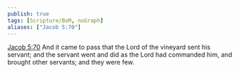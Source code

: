 ```yaml
---
publish: true
tags: [Scripture/BoM, noGraph]
aliases: ["Jacob 5:70"]
---
```

[Jacob 5:70](https://churchofjesuschrist.org/study/scriptures/bofm/jacob/5?lang=eng&id=p70#p70) And it came to pass that the Lord of the vineyard sent his servant; and the servant went and did as the Lord had commanded him, and brought other servants; and they were few.
